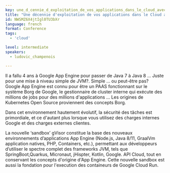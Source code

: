 ```yaml
---
key: une_d_cennie_d_exploitation_de_vos_applications_dans_le_cloud_avec_des_conteneurs_s_curis_s_evolution_d_un_paas_vu_de_l_int_rieur_
title: "Une décennie d'exploitation de vos applications dans le Cloud avec des conteneurs sécurisés ... Evolution d'un PAAS vu de l'intérieur."
id: NWSMZ6X4jtIgl0TU3bXr
language: french
format: Conference
tags:
  - 'cloud'

level: intermediate
speakers:
  - ludovic_champenois

---
```


Il a fallu 4 ans à Google App Engine pour passer de Java 7 à Java 8 ... Juste pour une mise à niveau simple de JVM?. Simple ... ou peut-être pas? Google App Engine est connu pour être un PAAS fonctionnant sur le système Borg de Google, le gestionnaire de cluster interne qui exécute des millions de jobs pour des millions d'applications ... Les origines de Kubernetes Open Source proviennent des concepts Borg.

Dans cet environnement hautement évolutif, la sécurité des tâches est primordiale, et ce d'autant plus lorsque vous utilisez des charges internes Google et des charges externes clientes.

La nouvelle ‘sandbox’ gVisor constitue la base des nouveaux environnements d’applications App Engine (Node.js, Java 8/11, GraalVm application natives, PHP, Containers, etc.), permettant aux développeurs d’utiliser le spectre complet des frameworks JVM, tels que SpringBoot,Quarkus, Micronaut, jHispter, Kotlin, Google. API Cloud, tout en conservant les concepts d'origine d'App Engine. Cette nouvelle sandbox est aussi la fondation pour l'execution des containeurs de Google Cloud Run.

